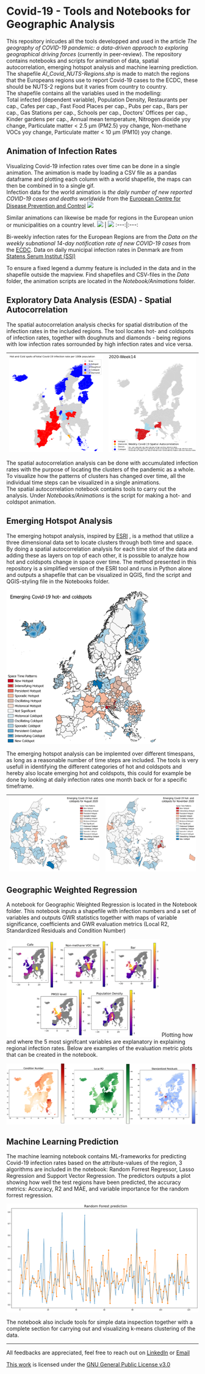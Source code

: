 # Covid-19 - Tools and Notebooks for Geographic Analysis
This repository inlcudes all the tools developped and used in the article *The geography of COVID-19 pandemic: a data-driven approach to exploring geographical driving forces* (currently in peer-review). The repository contains notebooks and scripts for animation of data, spatial autocorrelation, emerging hotspot analysis and machine learning prediction. <br>
The shapefile *AI_Covid_NUTS-Regions.shp* is made to match the regions that the Europeans regions use to report Covid-19 cases to the ECDC, these should be NUTS-2 regions but it varies from country to country. <br>
The shapefile contains all the variables used in the modelling: <br>
Total infected (dependent variable), Population Density, Restaurants per cap., Cafes per cap., Fast Food Places per cap., Pubs per cap., Bars per cap., Gas Stations per cap., Schools per cap., Doctors’ Offices per cap., Kinder gardens per cap., Annual mean temperature, Nitrogen dioxide yoy change, Particulate matter < 2.5 µm (PM2.5) yoy change, Non-methane VOCs yoy change, Particulate matter < 10 µm (PM10) yoy change.

## Animation of Infection Rates
Visualizing Covid-19 infection rates over time can be done in a single animation. The animation is made by loading a CSV file as a pandas dataframe and plotting each column with a world shapefile, the maps can then be combined in to a single gif. <br>
Infection data for the world animation is *the daily number of new reported COVID-19 cases and deaths worldwide* from the [European Centre for Disease Prevention and Control](https://www.ecdc.europa.eu/en/publications-data/download-todays-data-geographic-distribution-covid-19-cases-worldwide)
![](Images/World_Covid-19_timeseries.gif)

Similar animations can likewise be made for regions in the European union or municipalities on a country level. 
![](Images/EU_Covid-19_timeseries.gif)   |  ![](Images/DK_Covid-19_timeseries_EN.gif)
:---:|:---:

Bi-weekly infection rates for the European Regions are from the *Data on the weekly subnational 14-day notification rate of new COVID-19 cases* from the [ECDC](https://www.ecdc.europa.eu/en/publications-data/weekly-subnational-14-day-notification-rate-covid-19). 
Data on daily municipal infection rates in Denmark are from [Statens Serum Institut (SSI)](https://covid19.ssi.dk/overvagningsdata/download-fil-med-overvaagningdata) <br> 

To ensure a fixed legend a dummy feature is included in the data and in the shapefile outside the mapview. Find shapefiles and CSV-files in the *Data* folder, the animation scripts are located in the *Notebook/Animations* folder.

## Exploratory Data Analysis (ESDA) - Spatial Autocorrelation
The spatial autocorrelation analysis checks for spatial distribution of the infection rates in the included regions. The tool locates hot- and coldspots of infection rates, together with doughnuts and diamonds  - being regions with low infection rates sorrounded by high infection rates and vice versa. 

![](Images/EU_Hot_&_Cold_Spots.png) | ![](Images/ESDA_EU_Covid-19_timeseries.gif)
:---:|:---:

The spatial autocorrelation analysis can be done with accumulated infection rates with the purpose of locating the clusters of the pandemic as a whole. To visualize how the patterns of clusters has changed over time, all the individual time steps can be visualized in a single animations. <br>
The spatial autocorrelation notebook contains tools to carry out the analysis. Under *Notebooks/Animations* is the script for making a hot- and coldspot animation.

## Emerging Hotspot Analysis
The emerging hotspot analysis, inspired by [ESRI](https://pro.arcgis.com/en/pro-app/latest/tool-reference/space-time-pattern-mining/emerginghotspots.htm) , is a method that utilize a three dimensional data set to locate clusters through both time and space. By doing a spatial autocorrelation analysis for each time slot of the  data and adding these as layers on top of each other, it is possible to analyze how hot and coldspots change in space over time. The method presented in this repository is a simplified version of the ESRI tool and runs in Python alone and outputs a shapefile that can be visualized in QGIS, find the script and QGIS-styling file in the Notebooks folder. 

<img src="Images/EU_Emerging_Hotspots.png" width="80%" height="80%">

The emerging hotspot analysis can be implemted over different timespans, as long as a reasonable number of time steps are included. The tools is very usefull in identifying the different categories of hot and coldspots and hereby also locate emerging hot and coldspots, this could for example be done by looking at daily infection rates one month back or for a specific timeframe.

![](Images/DK_August_Emerging_Hotspots.png) | ![](Images/DK_November_Emerging_Hotspots.png)
:---:|:---:

## Geographic Weighted Regression
A notebook for Geographic Weighted Regression is located in the Notebook folder. This notebook inputs a shapefile with infection numbers and a set of variables and outputs GWR statistics together with maps of variable significance, coefficients and GWR evaluation metrics (Local R2, Standardized Residuals and Condition Number)

<img src="Images/GWR_Sig-Variables.PNG" width="80%" height="80%">
Plotting how and where the 5 most signifcant variables are explanatory in explaining regional infection rates. Below are examples of the evaluation metric plots that can be created in the notebook.

![](Images/GWR_Eval-Metrics.png)

## Machine Learning Prediction
The machine learning notebook contains ML-frameworks for predicting Covid-19 infection rates based on the attribute-values of the region, 3 algorithms are included in the notebook: Random Forrest Regressor, Lasso Regression and Support Vector Regression. The predictors outputs a plot showing how well the test regions have been predicted, the accuracy metrics: Accuracy, R2 and MAE, and variable importance for the random forrest regression.

![](Images/RandomForest.png)

The notebook also include tools for simple data inspection together with a complete section for carrying out and visualizing k-means clustering of the data.

---

All feedbacks are appreciated, feel free to reach out on [LinkedIn](https://dk.linkedin.com/in/frederik-hass-310234187) or [Email](mailto:frederiksh@plan.aau.dk?subject=[GitHub]%20Source%20Han%20Sans)


[This work](https://github.com/frhass/Covid-19_geographic_analysis) is licensed under the [GNU General Public License v3.0](https://www.gnu.org/licenses/gpl-3.0.html) 
